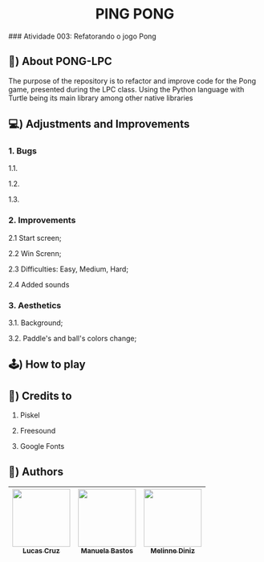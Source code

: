 <h1 align="center">  PING PONG </h1>
### Atividade 003: Refatorando o jogo Pong

## 🏓) About PONG-LPC

The purpose of the repository is to refactor and improve code for the
Pong game, presented during the LPC class. Using the Python
language with Turtle being its main library among other native
libraries

## 💻) Adjustments and Improvements
### 1. Bugs

1.1.

1.2.

1.3.

### 2. Improvements
2.1 Start screen;

2.2 Win Screnn;

2.3 Difficulties: Easy, Medium, Hard;

2.4 Added sounds

### 3. Aesthetics
3.1. Background;

3.2. Paddle's and ball's colors change;

## 🕹️) How to play



## 📍) Credits to
1. Piskel

2. Freesound

3. Google Fonts

## 🔗) Authors
| [<img src="https://avatars.githubusercontent.com/u/69447962?v=4" width=115><br><sub>Lucas Cruz</sub>](https://github.com/olucascruz) |  [<img src="https://avatars.githubusercontent.com/u/93674466?v=4" width=115><br><sub>Manuela Bastos</sub>](https://github.com/manupbastos) |  [<img src="https://avatars.githubusercontent.com/u/61233511?v=4" width=115><br><sub>Melinne Diniz</sub>](https://github.com/melinnediniz) |
| :---: | :---: | :---: |

